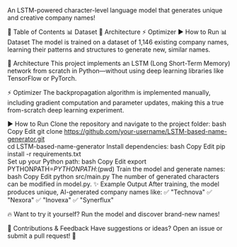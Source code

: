An LSTM-powered character-level language model that generates unique and creative company names!

📖 Table of Contents
📊 Dataset
🧠 Architecture
⚡ Optimizer
▶️ How to Run
📊 Dataset
The model is trained on a dataset of 1,146 existing company names, learning their patterns and structures to generate new, similar names.

🧠 Architecture
This project implements an LSTM (Long Short-Term Memory) network from scratch in Python—without using deep learning libraries like TensorFlow or PyTorch.

⚡ Optimizer
The backpropagation algorithm is implemented manually, including gradient computation and parameter updates, making this a true from-scratch deep learning experiment.

▶️ How to Run
Clone the repository and navigate to the project folder:
bash
Copy
Edit
git clone https://github.com/your-username/LSTM-based-name-generator.git  
cd LSTM-based-name-generator
Install dependencies:
bash
Copy
Edit
pip install -r requirements.txt  
Set up your Python path:
bash
Copy
Edit
export PYTHONPATH=$PYTHONPATH:$(pwd)
Train the model and generate names:
bash
Copy
Edit
python src/main.py
The number of generated characters can be modified in model.py.
✨ Example Output
After training, the model produces unique, AI-generated company names like:
✅ "Technova"
✅ "Nexora"
✅ "Inovexa"
✅ "Synerflux"

🔥 Want to try it yourself? Run the model and discover brand-new names!

📢 Contributions & Feedback
Have suggestions or ideas? Open an issue or submit a pull request! 🚀
